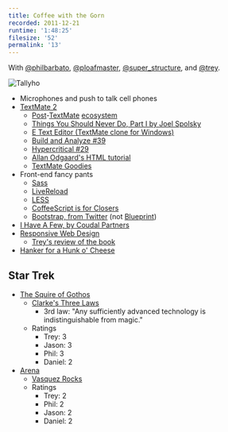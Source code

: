 ```yaml
---
title: Coffee with the Gorn
recorded: 2011-12-21
runtime: '1:48:25'
filesize: '52'
permalink: '13'
---
```


With
[@philbarbato](https://twitter.com/philbarbato),
[@ploafmaster](https://twitter.com/ploafmaster),
[@super_structure](https://twitter.com/super_structure),
and [@trey](https://twitter.com/trey).

![Tallyho](https://jawgrind.s3.amazonaws.com/Jawgrind-Episode-13.jpg)

- Microphones and push to talk cell phones
- [TextMate 2](http://blog.macromates.com/2011/textmate-2-0-alpha/)
    - [Post](http://chocolatapp.com/)-[TextMate](http://www.vicoapp.com/) [ecosystem](http://www.sublimetext.com/)
    - [Things You Should Never Do, Part I by Joel Spolsky](http://www.joelonsoftware.com/articles/fog0000000069.html)
    - [E Text Editor (TextMate clone for Windows)](http://www.e-texteditor.com/)
    - [Build and Analyze #39](http://5by5.tv/buildanalyze/39)
    - [Hypercritical #29](http://5by5.tv/hypercritical/29)
    - [Allan Odgaard's HTML tutorial](http://screencasts.textmate.org/insert_html_tags.mov)
    - [TextMate Goodies](http://trey.cc/r/textmate)
- Front-end fancy pants
    - [Sass](http://sass-lang.com/)
    - [LiveReload](http://livereload.com/)
    - [LESS](http://lesscss.org/)
    - [CoffeeScript is for Closers](http://vimeo.com/33246634)
    - [Bootstrap, from Twitter](http://twitter.github.com/bootstrap/) (not [Blueprint](http://blueprintcss.org/))
- [I Have A Few, by Coudal Partners](http://coudal.com/regrets.php)
- [Responsive Web Design](http://www.abookapart.com/products/responsive-web-design)
    - [Trey's review of the book](http://trey.cc/post/9844209995/responsive-web-design)
- [Hanker for a Hunk o' Cheese](http://www.youtube.com/watch?v=U3jgo5ea_zc)

## Star Trek

- [The Squire of Gothos](http://en.wikipedia.org/wiki/The_Squire_of_Gothos)
    - [Clarke's Three Laws](http://en.wikipedia.org/wiki/Clarke's_three_laws)
        - 3rd law: "Any sufficiently advanced technology is indistinguishable from magic."
    - Ratings
        - Trey: 3
        - Jason: 3
        - Phil: 3
        - Daniel: 2
- <a href="http://en.wikipedia.org/wiki/Arena_(Star_Trek:_The_Original_Series)">Arena</a>
    - [Vasquez Rocks](http://en.wikipedia.org/wiki/Vasquez_Rocks)
    - Ratings
        - Trey: 2
        - Phil: 2
        - Jason: 2
        - Daniel: 2
